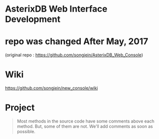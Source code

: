 # AsterixDB Web Interface Development

# repo was changed After May, 2017
(original repo : https://github.com/songjein/AsterixDB_Web_Console)

# Wiki 
https://github.com/songjein/new_console/wiki

# Project
> Most methods in the source code have some comments above each method. But, some of them are not. We'll add comments as soon as possible.


